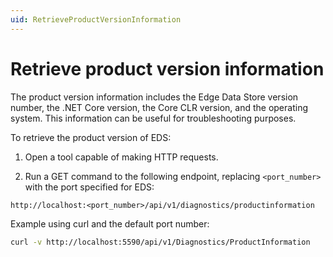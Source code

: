 ```yaml
---
uid: RetrieveProductVersionInformation
---
```


# Retrieve product version information

The product version information includes the Edge Data Store version number, the .NET Core version, the Core CLR version, and the operating system. This information can be useful for troubleshooting purposes.

To retrieve the product version of EDS:

1. Open a tool capable of making HTTP requests.

1. Run a GET command to the following endpoint, replacing `<port_number>` with the port specified for EDS:

  ```http
  http://localhost:<port_number>/api/v1/diagnostics/productinformation
  ```

   Example using curl and the default port number:

   ```bash
   curl -v http://localhost:5590/api/v1/Diagnostics/ProductInformation
   ```
